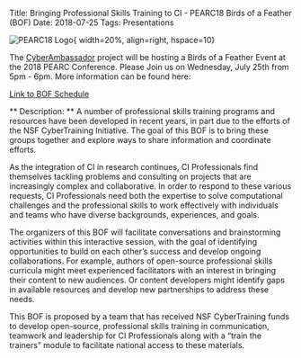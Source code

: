 Title: Bringing Professional Skills Training to CI - PEARC18 Birds of a Feather (BOF)
Date: 2018-07-25
Tags: Presentations

![PEARC18 Logo](http://insidehpc.com/wp-content/uploads/2017/10/pearc18.jpg){ width=20%, align=right, hspace=10}

The [CyberAmbassador](//colbrydi.github.io/cyberambassadors) project will be hosting a Birds of a Feather Event at the 2018 PEARC Conference. Please Join us on Wednesday, July 25th from 5pm - 6pm.  More information can be found here:

[Link to BOF Schedule](//pearc18.conference-program.com/?page_id=10&id=bof122&sess=sess203)

** Description: **
A number of professional skills training programs and resources have been developed in recent years, in part due to the efforts of the NSF CyberTraining Initiative. The goal of this BOF is to bring these groups together and explore ways to share information and coordinate efforts.

As the integration of CI in research continues, CI Professionals find themselves tackling problems and consulting on projects that are increasingly complex and collaborative. In order to respond to these various requests, CI Professionals need both the expertise to solve computational challenges and the professional skills to work effectively with individuals and teams who have diverse backgrounds, experiences, and goals.

The organizers of this BOF will facilitate conversations and brainstorming activities within this interactive session, with the goal of identifying opportunities to build on each other’s success and develop ongoing collaborations. For example, authors of open-source professional skills curricula might meet experienced facilitators with an interest in bringing their content to new audiences. Or content developers might identify gaps in available resources and develop new partnerships to address these needs.

This BOF is proposed by a team that has received NSF CyberTraining funds to develop open-source, professional skills training in communication, teamwork and leadership for CI Professionals along with a “train the trainers” module to facilitate national access to these materials.
